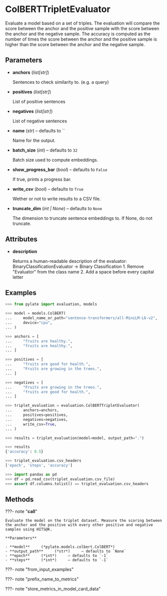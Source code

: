 # ColBERTTripletEvaluator

Evaluate a model based on a set of triples. The evaluation will compare the score between the anchor and the positive sample with the score between the anchor and the negative sample. The accuracy is computed as the number of times the score between the anchor and the positive sample is higher than the score between the anchor and the negative sample.



## Parameters

- **anchors** (*list[str]*)

    Sentences to check similarity to. (e.g. a query)

- **positives** (*list[str]*)

    List of positive sentences

- **negatives** (*list[str]*)

    List of negative sentences

- **name** (*str*) – defaults to ``

    Name for the output.

- **batch_size** (*int*) – defaults to `32`

    Batch size used to compute embeddings.

- **show_progress_bar** (*bool*) – defaults to `False`

    If true, prints a progress bar.

- **write_csv** (*bool*) – defaults to `True`

    Wether or not to write results to a CSV file.

- **truncate_dim** (*int | None*) – defaults to `None`

    The dimension to truncate sentence embeddings to. If None, do not truncate.


## Attributes

- **description**

    Returns a human-readable description of the evaluator: BinaryClassificationEvaluator -> Binary Classification  1. Remove "Evaluator" from the class name 2. Add a space before every capital letter


## Examples

```python
>>> from pylate import evaluation, models

>>> model = models.ColBERT(
...     model_name_or_path="sentence-transformers/all-MiniLM-L6-v2",
...     device="cpu",
... )

>>> anchors = [
...     "fruits are healthy.",
...     "fruits are healthy.",
... ]

>>> positives = [
...     "fruits are good for health.",
...     "Fruits are growing in the trees.",
... ]

>>> negatives = [
...     "Fruits are growing in the trees.",
...     "fruits are good for health.",
... ]

>>> triplet_evaluation = evaluation.ColBERTTripletEvaluator(
...     anchors=anchors,
...     positives=positives,
...     negatives=negatives,
...     write_csv=True,
... )

>>> results = triplet_evaluation(model=model, output_path=".")

>>> results
{'accuracy': 0.5}

>>> triplet_evaluation.csv_headers
['epoch', 'steps', 'accuracy']

>>> import pandas as pd
>>> df = pd.read_csv(triplet_evaluation.csv_file)
>>> assert df.columns.tolist() == triplet_evaluation.csv_headers
```

## Methods

???- note "__call__"

    Evaluate the model on the triplet dataset. Measure the scoring between the anchor and the positive with every other positive and negative samples using HITS@K.

    **Parameters**

    - **model**     (*pylate.models.colbert.ColBERT*)
    - **output_path**     (*str*)     – defaults to `None`
    - **epoch**     (*int*)     – defaults to `-1`
    - **steps**     (*int*)     – defaults to `-1`

???- note "from_input_examples"

???- note "prefix_name_to_metrics"

???- note "store_metrics_in_model_card_data"

